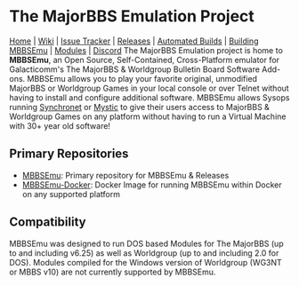 # The MajorBBS Emulation Project
[Home](https://www.mbbsemu.com) | [Wiki](https://wiki.mbbsemu.com) | [Issue Tracker](https://github.com/mbbsemu/MBBSEmu/issues) | [Releases](https://github.com/mbbsemu/MBBSEmu/releases) | [Automated Builds](https://www.mbbsemu.com/Downloads) | [Building MBBSEmu](./documents/development-tips.md) | [Modules](https://www.mbbsemu.com/Modules) | [Discord](https://discord.gg/BgjxMD5)
The MajorBBS Emulation project is home to **MBBSEmu**, an Open Source, Self-Contained, Cross-Platform emulator for Galacticomm's The MajorBBS & Worldgroup 
Bulletin Board Software Add-ons. MBBSEmu allows you to play your favorite original, unmodified MajorBBS or Worldgroup Games in your local console or over 
Telnet without having to install and configure additional software. MBBSEmu allows Sysops running 
[Synchronet](https://www.synchro.net/ "Synchronet BBS Software") or [Mystic](http://www.mysticbbs.com/ "Mystic BBS Software") to give their users access 
to MajorBBS & Worldgroup Games on any platform without having to run a Virtual Machine with 30+ year old software!

## Primary Repositories
* [MBBSEmu](https://github.com/mbbsemu/MBBSEmu "MBBSEmu"): Primary repository for MBBSEmu & Releases
* [MBBSEmu-Docker](https://github.com/mbbsemu/mbbsemu-docker "MBBSEmu Docker"): Docker Image for running MBBSEmu within Docker on any supported platform

## Compatibility
MBBSEmu was designed to run DOS based Modules for The MajorBBS (up to and including v6.25) as well as Worldgroup (up to and including 2.0 for DOS). Modules
compiled for the Windows version of Worldgroup (WG3NT or MBBS v10) are not currently supported by MBBSEmu.

